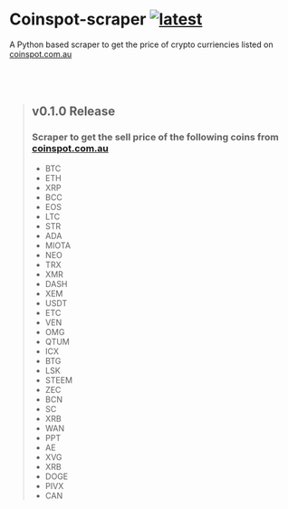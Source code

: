 # **Coinspot-scraper** [![latest](https://img.shields.io/badge/latest-v0.1.0-brightgreen.svg)](https://github.com/rohan-bhatia/coinspot-scraper/releases)
A Python based scraper to get the price of crypto curriencies listed on [coinspot.com.au](https://www.coinspot.com.au?affiliate=9NU13)
<br><br><br><br>


> ## **v0.1.0 Release**
> ### Scraper to get the sell price of the following coins from [coinspot.com.au](https://www.coinspot.com.au?affiliate=9NU13)
> * BTC 
> * ETH 
> * XRP 
> * BCC 
> * EOS 
> * LTC 
> * STR 
> * ADA 
> * MIOTA 
> * NEO 
> * TRX 
> * XMR 
> * DASH 
> * XEM 
> * USDT 
> * ETC 
> * VEN 
> * OMG 
> * QTUM 
> * ICX 
> * BTG 
> * LSK 
> * STEEM 
> * ZEC 
> * BCN 
> * SC 
> * XRB 
> * WAN 
> * PPT 
> * AE 
> * XVG 
> * XRB 
> * DOGE 
> * PIVX 
> * CAN
